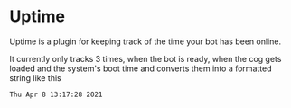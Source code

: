 # Uptime
Uptime is a plugin for keeping track of the time your bot has been online.

It currently only tracks 3 times, when the bot is ready, when the cog gets loaded and the system's boot time and converts 
them into a formatted string like this 

````text
Thu Apr 8 13:17:28 2021
````